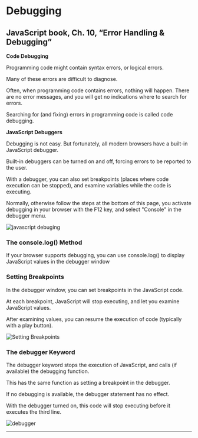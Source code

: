 # Debugging

## JavaScript book, Ch. 10, “Error Handling & Debugging”


**Code Debugging**

Programming code might contain syntax errors, or logical errors.

Many of these errors are difficult to diagnose.

Often, when programming code contains errors, nothing will happen. There are no error messages, and you will get no indications where to search for errors.

Searching for (and fixing) errors in programming code is called code debugging.


**JavaScript Debuggers**

Debugging is not easy. But fortunately, all modern browsers have a built-in JavaScript debugger.

Built-in debuggers can be turned on and off, forcing errors to be reported to the user.

With a debugger, you can also set breakpoints (places where code execution can be stopped), and examine variables while the code is executing.

Normally, otherwise follow the steps at the bottom of this page, you activate debugging in your browser with the F12 key, and select "Console" in the debugger menu.

![javascript debuging](https://data-flair.training/blogs/wp-content/uploads/sites/2/2019/08/JavaScript-Debugging-and-Testing.png)


### The console.log() Method

If your browser supports debugging, you can use console.log() to display JavaScript values in the debugger window

### Setting Breakpoints

In the debugger window, you can set breakpoints in the JavaScript code.

At each breakpoint, JavaScript will stop executing, and let you examine JavaScript values.

After examining values, you can resume the execution of code (typically with a play button).

![Setting Breakpoints](https://developer-chrome-com.imgix.net/image/admin/0BqKJaEX3Afeq6s5GbA6.png?auto=format)

### The debugger Keyword

The debugger keyword stops the execution of JavaScript, and calls (if available) the debugging function.

This has the same function as setting a breakpoint in the debugger.

If no debugging is available, the debugger statement has no effect.

With the debugger turned on, this code will stop executing before it executes the third line.

![debugger](https://indeema.com/images/articles/How-to-debug-javascript-in-Chrome-quick-and-easy/13.jpg)

-------------------------------------------------------


